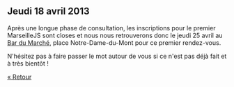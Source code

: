 ## Jeudi 18 avril 2013

Après une longue phase de consultation, les inscriptions pour le premier
MarseilleJS sont closes et nous nous retrouverons donc le jeudi 25 avril au
[Bar du Marché](http://goo.gl/maps/YYmGr"), place Notre-Dame-du-Mont pour ce
premier rendez-vous.

N'hésitez pas à faire passer le mot autour de vous si ce n'est pas déjà fait et
à très bientôt !

[« Retour](/)
